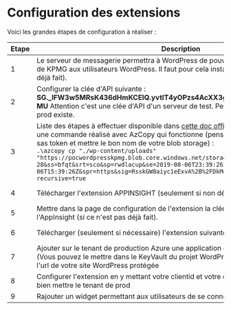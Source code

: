# Configuration des extensions

Voici les grandes étapes de configuration à réaliser : 


|Etape| Description | Screenshot |
|--|--|--|
| 1 | Le serveur de messagerie permettra à WordPress de pouvoir envoyer des mails au nom de KPMG aux utilisateurs WordPress. Il faut pour cela installer [ce plugin](https://wordpress.org/plugins/sendgrid-email-delivery-simplified/) (si ce n'est pas déjà fait). | ![image.png](/.attachments/image-09cb74b1-82ed-446f-8370-af92a73fc443.png) |
| 2 | Configurer la clée d'API suivante : **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**  Attention c'est une clée d'API d'un serveur de test. Pensez à vérifier si une clée de prod existe. | ![image.png](/.attachments/image-9689c7b9-aa25-4b40-9f62-79a5d90cd4ac.png) |
| 3 | Liste des étapes à effectuer disponible dans [cette doc officielle](https://blogs.msdn.microsoft.com/azureossds/2017/06/21/migrate-wordpress-content-to-azure-blob-storage/) Pour vous aider : Voici une commande réalisé avec AzCopy qui fonctionne (pensez quand même à changer le sas token et mettre le bon nom de votre blob storage) : <br/> `.\azcopy cp "./wp-content/uploads" "https://pocwordpresskpmg.blob.core.windows.net/storage-wordpress/?sv=2018-03-28&ss=bfqt&srt=sco&sp=rwdlacup&se=2019-08-06T23:39:26Z&st=2019-08-06T15:39:26Z&spr=https&sig=RsskGW8aiyc1eExvA%2B%2FDkMoGlOYETC7JzV1Mu1uFW28%3D" --recursive=true` |  |
| 4 | Télécharger l'extension APPINSIGHT (seulement si non déjà installée):| ![image.png](/.attachments/image-21c3696f-8770-4bdf-94de-170666cb8bf3.png) |
| 5 | Mettre dans la page de configuration de l'extension la clée **instrumentation key** de l'AppInsight (si ce n'est pas déjà fait). | ![image.png](/.attachments/image-00ba590b-613c-4f52-bbc1-5fc8a7fb792d.png) |
|6|Télécharger (seulement si nécessaire) l'extension suivante.|![image.png](/.attachments/image-920e0c46-f025-49ce-a21c-cd45c870f482.png)|
|  7 |  Ajouter sur le tenant de production Azure une application et garder bien son secret. (Vous pouvez le mettre dans le KeyVault du projet WordPress). Mettre en url autorisée, l'url de votre site WordPress protégée |   |
|  8 |  Configurer l'extension en y mettant votre clientid et votre clientsecret et en pensant à bien mettre le tenant de prod | ![image.png](/.attachments/image-ddbe2d4a-dae1-4d53-aec2-529acca82204.png)|
| 9 |  Rajouter un widget permettant aux utilisateurs de se connecter avec leur compte KPMG. |   |










